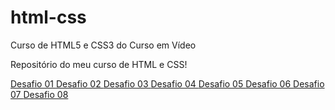 # html-css
 Curso de HTML5 e CSS3 do Curso em Vídeo

Repositório do meu curso de HTML e CSS!

<a href="desafios/d001/index.html" target="_blank">
Desafio 01
</a>

<a href="desafios/d002/index.html" target="_blank">
Desafio 02
</a>

<a href="desafios/d003/index.html" target="_blank">
Desafio 03
</a>

<a href="desafios/d005/index.html" target="_blank">
Desafio 04
</a>

<a href="desafios/d006/index.html" target="_blank">
Desafio 05
</a>

<a href="desafios/d008/index.html" target="_blank">
Desafio 06
</a>

<a href="desafios/d009/index.html" target="_blank">
Desafio 07
</a>

<a href="desafios/d010/index.html" target="_blank">
Desafio 08
</a>